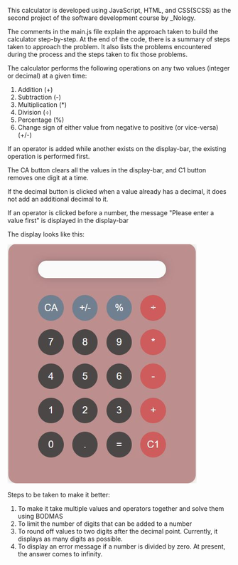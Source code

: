 This calculator is developed using JavaScript, HTML, and CSS(SCSS) as the second project of the software development course by _Nology.

The comments in the main.js file explain the approach taken to build the calculator step-by-step. At the end of the code, there is a summary of steps taken to approach the problem. It also lists the problems encountered during the process and the steps taken to fix those problems.

The calculator performs the following operations on any two values (integer or decimal) at a given time:
1. Addition (+)
2. Subtraction (-)
3. Multiplication (*)
4. Division (÷)
5. Percentage (%)
6. Change sign of either value from negative to positive (or vice-versa) (+/-)

If an operator is added while another exists on the display-bar, the existing operation is performed first.

The CA button clears all the values in the display-bar, and C1 button removes one digit at a time.

If the decimal button is clicked when a value already has a decimal, it does not add an additional decimal to it.

If an operator is clicked before a number, the message "Please enter a value first" is displayed in the display-bar

The display looks like this:

![Alt text](./images/Calculator.JPG "Calculator")


Steps to be taken to make it better: 
1. To make it take multiple values and operators together and solve them using BODMAS
2. To limit the number of digits that can be added to a number
3. To round off values to two digits after the decimal point. Currently, it displays as many digits as possible.
3. To display an error message if a number is divided by zero. At present, the answer comes to infinity.

